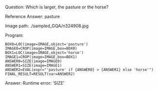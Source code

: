 Question: Which is larger, the pasture or the horse?

Reference Answer: pasture

Image path: ./sampled_GQA/n324908.jpg

Program:

```
BOX0=LOC(image=IMAGE,object='pasture')
IMAGE0=CROP(image=IMAGE,box=BOX0)
BOX1=LOC(image=IMAGE,object='horse')
IMAGE1=CROP(image=IMAGE,box=BOX1)
ANSWER0=SIZE(image=IMAGE0)
ANSWER1=SIZE(image=IMAGE1)
ANSWER2=EVAL(expr="'pasture' if {ANSWER0} > {ANSWER1} else 'horse'")
FINAL_RESULT=RESULT(var=ANSWER2)
```
Answer: Runtime error: 'SIZE'

